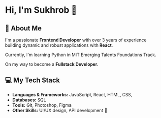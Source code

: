 # Hi, I'm Sukhrob 👋

## 🚀 About Me

I'm a passionate **Frontend Developer** with over 3 years of experience building dynamic and robust applications with **React**.

Currently, I'm learning Python in MIT Emerging Talents Foundations Track.

On my way to become a **Fullstack Developer**.

## 💻 My Tech Stack

- **Languages & Frameworks:** JavaScript, React, HTML, CSS,
- **Databases:** SQL
- **Tools:** Git, Photoshop, Figma
- **Other Skills:** UI/UX design, API development 🚀
